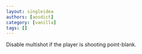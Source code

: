 ```yaml
---
layout: singleidea
authors: [aosdict]
category: [vanilla]
tags: []
---
```

Disable multishot if the player is shooting point-blank.
